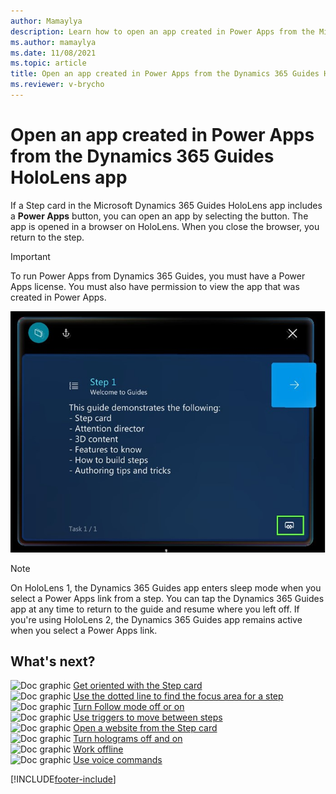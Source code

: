 ```yaml
---
author: Mamaylya
description: Learn how to open an app created in Power Apps from the Microsoft Dynamics 365 Guides HoloLens app
ms.author: mamaylya
ms.date: 11/08/2021
ms.topic: article
title: Open an app created in Power Apps from the Dynamics 365 Guides HoloLens app
ms.reviewer: v-brycho
---
```


# Open an app created in Power Apps from the Dynamics 365 Guides HoloLens app

If a Step card in the Microsoft Dynamics 365 Guides HoloLens app includes a **Power Apps** button, you can open an app by selecting the button. The app is opened in a browser on HoloLens. When you close the browser, you return to the step. 

> [!IMPORTANT]
> To run Power Apps from Dynamics 365 Guides, you must have a Power Apps license. You must also have permission to view the app that was created in Power Apps.

![Power Apps button.](media/website-powerapps-link.jpg "Power Apps button")

>[!NOTE]
>On HoloLens 1, the Dynamics 365 Guides app enters sleep mode when you select a Power Apps link from a step. You can tap the Dynamics 365 Guides app at any time to return to the guide and resume where you left off. If you're using HoloLens 2, the Dynamics 365 Guides app remains active when you select a Power Apps link.

## What's next?

![Doc graphic](media/doc-icon.PNG "Doc graphic") [Get oriented with the Step card](operator-step-card-orientation.md)<br>
![Doc graphic](media/doc-icon.PNG "Doc graphic") [Use the dotted line to find the focus area for a step](operator-dotted-line.md)<br>
![Doc graphic](media/doc-icon.PNG "Doc graphic") [Turn Follow mode off or on](operator-follow-mode.md)<br>
![Doc graphic](media/doc-icon.PNG "Doc graphic") [Use triggers to move between steps](operator-trigger.md)<br>
![Doc graphic](media/doc-icon.PNG "Doc graphic") [Open a website from the Step card](operator-website-link.md)<br>
![Doc graphic](media/doc-icon.PNG "Doc graphic") [Turn holograms off and on](operator-holograms-off.md)<br>
![Doc graphic](media/doc-icon.PNG "Doc graphic") [Work offline](operator-offline-mode.md)<br>
![Doc graphic](media/doc-icon.PNG "Doc graphic") [Use voice commands](voice-commands.md)<br>


[!INCLUDE[footer-include](../includes/footer-banner.md)]
